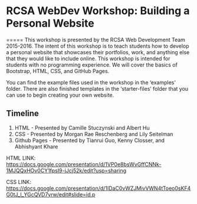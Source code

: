 # RCSA WebDev Workshop: Building a Personal Website
=====
This workshop is presented by the RCSA Web Development Team 2015-2016. The intent of this workshop is to teach students how to develop a personal website that showcases their portfolios, work, and anything else that they would like to include online. This workshop is intended for students with no programming experience. We will cover the basics of Bootstrap, HTML, CSS, and GitHub Pages.

You can find the example files used in the workshop in the ‘examples’ folder. There are also finished templates in the ‘starter-files’ folder that you can use to begin creating your own website.

## Timeline
1. HTML - Presented by Camille Stuczynski and Albert Hu
2. CSS - Presented by Morgan Rae Reschenberg and Lily Seitelman
3. Github Pages - Presented by Tianrui Guo, Kenny Closser, and Abhishyant Khare

HTML LINK: https://docs.google.com/presentation/d/1VP0e8bsWvGffCNNk-1MJQQxHOv0CY1fpsI9-jJcj52k/edit?usp=sharing

CSS LINK: https://docs.google.com/presentation/d/1IDaC0vWZJMivVWN4tToeo0sKF4G0tJ_l_YGcQVD7yrw/edit#slide=id.p
